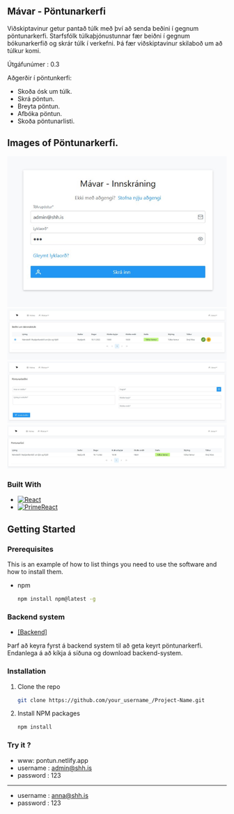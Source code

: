## Mávar - Pöntunarkerfi
Viðskiptavinur getur pantað túlk með því að senda beðini í gegnum pöntunarkerfi. 
Starfsfólk túlkaþjónustunnar fær beiðni í gegnum bókunarkerfið og skrár túlk í verkefni. 
Þá fær viðskiptavinur skilaboð um að túlkur komi.

Útgáfunúmer : 0.3

Aðgerðir í pöntunkerfi: 
* Skoða ósk um túlk.
* Skrá pöntun.
* Breyta pöntun.
* Afbóka pöntun.
* Skoða pöntunarlisti. 

## Images of Pöntunarkerfi.
![alt text](https://github.com/ArniZenux/mavar-pontun/blob/master/image/Innskraning.jpg)
![alt text](https://github.com/ArniZenux/mavar-pontun/blob/master/image/pontun_senda_beidni.jpg)
![alt text](https://github.com/ArniZenux/mavar-pontun/blob/master/image/pontun_panta_tulk.jpg)
![alt text](https://github.com/ArniZenux/mavar-pontun/blob/master/image/pontun_pontunarlistii.jpg)

### Built With
* [![React][React.js]][React-url]
* [![PrimeReact][PrimeFaces]][ReactPrime-url]

## Getting Started

### Prerequisites

This is an example of how to list things you need to use the software and how to install them.
* npm
  ```sh
  npm install npm@latest -g
  ```

### Backend system 

* [[Backend]][mavar-back]

Þarf að keyra fyrst á backend system til að geta keyrt pöntunarkerfi.  
Endanlega á að kíkja á síðuna og download backend-system.

### Installation

1. Clone the repo
   ```sh
   git clone https://github.com/your_username_/Project-Name.git
   ```
2. Install NPM packages
   ```sh
   npm install
   ```

### Try it ? 
* www: pontun.netlify.app
* username : admin@shh.is
* password : 123
---
* username : anna@shh.is
* password : 123


[React.js]: https://img.shields.io/badge/React-20232A?style=for-the-badge&logo=react&logoColor=61DAFB
[React-url]: https://reactjs.org/
[PrimeFaces]: https://primefaces.org/cdn/primereact/images/primereact-logo-dark.svg
[ReactPrime-url]: https://www.primefaces.org/
[mavar-back]: https://github.com/ArniZenux/mavar-server